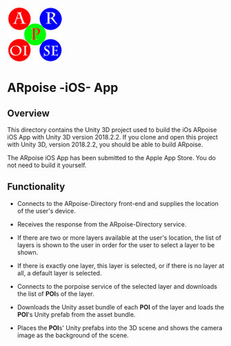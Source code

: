 ![ARpoise Logo](/images/arpoise_logo_rgb-128.png)
# ARpoise -iOS- App

## Overview
This directory contains the Unity 3D project used to build the iOs ARpoise iOS App with Unity 3D version 2018.2.2.
If you clone and open this project with Unity 3D, version 2018.2.2, you should be able to build ARpoise.

The ARpoise iOS App has been submitted to the Apple App Store. You do not need to build it yourself.

## Functionality
- Connects to the ARpoise-Directory front-end and supplies the location of the user's device.

- Receives the response from the ARpoise-Directory service.

- If there are two or more layers available at the user's location, the list of layers is shown to the user
  in order for the user to select a layer to be shown.
  
- If there is exactly one layer, this layer is selected, or if there is no layer at all, a default layer is selected.

- Connects to the porpoise service of the selected layer and downloads the list of **POI**s of the layer.

- Downloads the Unity asset bundle of each **POI** of the layer and loads the **POI**'s Unity prefab from the asset bundle.

- Places the **POI**s' Unity prefabs into the 3D scene and shows the camera image as the background of the scene.
